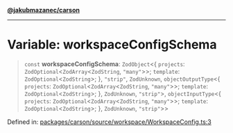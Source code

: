 [**@jakubmazanec/carson**](../README.md)

---

# Variable: workspaceConfigSchema

> `const` **workspaceConfigSchema**: `ZodObject`\<\{ `projects`:
> `ZodOptional`\<`ZodArray`\<`ZodString`, `"many"`\>\>; `template`: `ZodOptional`\<`ZodString`\>;
> \}, `"strip"`, `ZodUnknown`, `objectOutputType`\<\{ `projects`:
> `ZodOptional`\<`ZodArray`\<`ZodString`, `"many"`\>\>; `template`: `ZodOptional`\<`ZodString`\>;
> \}, `ZodUnknown`, `"strip"`\>, `objectInputType`\<\{ `projects`:
> `ZodOptional`\<`ZodArray`\<`ZodString`, `"many"`\>\>; `template`: `ZodOptional`\<`ZodString`\>;
> \}, `ZodUnknown`, `"strip"`\>\>

Defined in:
[packages/carson/source/workspace/WorkspaceConfig.ts:3](https://github.com/jakubmazanec/tools/blob/6fe16df773d5da14c29261ea934e72b3f99fabb7/packages/carson/source/workspace/WorkspaceConfig.ts#L3)
